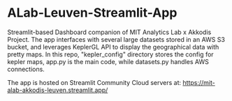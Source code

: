 # ALab-Leuven-Streamlit-App
Streamlit-based Dashboard companion of MIT Analytics Lab x Akkodis Project. The app interfaces with several large datasets stored in an AWS S3 bucket, and leverages KeplerGL API to display the geographical data with pretty maps. In this repo, "kepler_config" directory stores the config for kepler maps, app.py is the main code, while datasets.py handles AWS connections.

The app is hosted on Streamlit Community Cloud servers at:
https://mit-alab-akkodis-leuven.streamlit.app/
